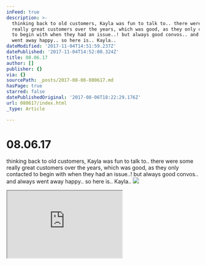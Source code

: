 ```yaml
---
inFeed: true
description: >-
  thinking back to old customers, Kayla was fun to talk to.. there were some
  really great customers over the years, which was good, as they only contacted
  to begin with when they had an issue..! but always good convos.. and always
  went away happy.. so here is.. Kayla..
dateModified: '2017-11-04T14:51:59.237Z'
datePublished: '2017-11-04T14:52:00.324Z'
title: 08.06.17
author: []
publisher: {}
via: {}
sourcePath: _posts/2017-08-06-080617.md
hasPage: true
starred: false
datePublishedOriginal: '2017-08-06T18:22:29.176Z'
url: 080617/index.html
_type: Article

---
```

# 08.06.17

thinking back to old customers, Kayla was fun to talk to.. there were some really great customers over the years, which was good, as they only contacted to begin with when they had an issue..! but always good convos.. and always went away happy.. so here is.. Kayla..
![](https://the-grid-user-content.s3-us-west-2.amazonaws.com/fda0944d-fac9-47a5-a499-bb172d7a8e38.png)

<iframe src="https://the-grid.github.io/ed-userhtml/?g=eJxdkNFuwjAMRX-ligSPpAUNjdGA-JIqS1wSkdaR7aji79eFF7ZHHx0dXbmPI9kJmiV6CUZ1bbtRTYB4D7Jex6Nq2BGmFOe7UTOqpurfSB7oBZicUUEk85fWy46xzN4lLH7ncNI52SeQvhZKpkqbw01rm-N_Uci6B-v94bPdnz66bmunfHaYkAyc_OjHCmwRHH6bZrSJobIQPQwEyQr4N8wBl2EtTzALG6Hyhguv6_8igoy8ijWgLr1-PebyA8yiZ5c" height="176" style=""></iframe>